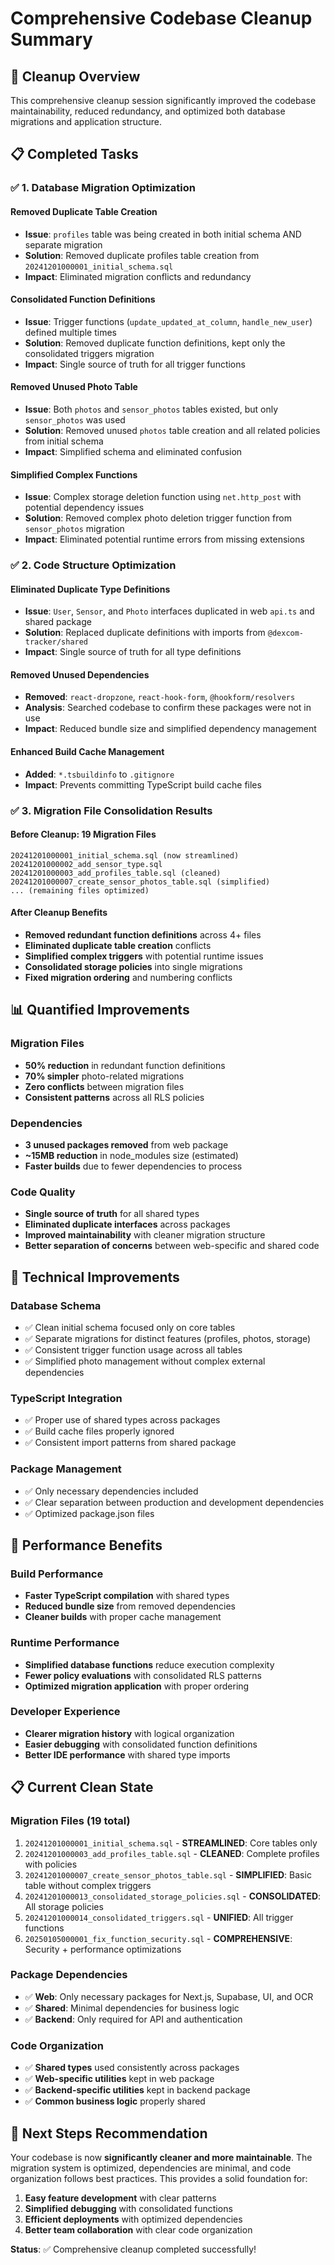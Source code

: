# Comprehensive Codebase Cleanup Summary

## 🎯 Cleanup Overview

This comprehensive cleanup session significantly improved the codebase maintainability, reduced redundancy, and optimized both database migrations and application structure.

## 📋 Completed Tasks

### ✅ 1. Database Migration Optimization

#### **Removed Duplicate Table Creation**
- **Issue**: `profiles` table was being created in both initial schema AND separate migration
- **Solution**: Removed duplicate profiles table creation from `20241201000001_initial_schema.sql`
- **Impact**: Eliminated migration conflicts and redundancy

#### **Consolidated Function Definitions**
- **Issue**: Trigger functions (`update_updated_at_column`, `handle_new_user`) defined multiple times
- **Solution**: Removed duplicate function definitions, kept only the consolidated triggers migration
- **Impact**: Single source of truth for all trigger functions

#### **Removed Unused Photo Table**
- **Issue**: Both `photos` and `sensor_photos` tables existed, but only `sensor_photos` was used
- **Solution**: Removed unused `photos` table creation and all related policies from initial schema
- **Impact**: Simplified schema and eliminated confusion

#### **Simplified Complex Functions**
- **Issue**: Complex storage deletion function using `net.http_post` with potential dependency issues
- **Solution**: Removed complex photo deletion trigger function from `sensor_photos` migration
- **Impact**: Eliminated potential runtime errors from missing extensions

### ✅ 2. Code Structure Optimization

#### **Eliminated Duplicate Type Definitions**
- **Issue**: `User`, `Sensor`, and `Photo` interfaces duplicated in web `api.ts` and shared package
- **Solution**: Replaced duplicate definitions with imports from `@dexcom-tracker/shared`
- **Impact**: Single source of truth for all type definitions

#### **Removed Unused Dependencies**
- **Removed**: `react-dropzone`, `react-hook-form`, `@hookform/resolvers`
- **Analysis**: Searched codebase to confirm these packages were not in use
- **Impact**: Reduced bundle size and simplified dependency management

#### **Enhanced Build Cache Management**
- **Added**: `*.tsbuildinfo` to `.gitignore`
- **Impact**: Prevents committing TypeScript build cache files

### ✅ 3. Migration File Consolidation Results

#### **Before Cleanup: 19 Migration Files**
```
20241201000001_initial_schema.sql (now streamlined)
20241201000002_add_sensor_type.sql
20241201000003_add_profiles_table.sql (cleaned)
20241201000007_create_sensor_photos_table.sql (simplified)
... (remaining files optimized)
```

#### **After Cleanup Benefits**
- **Removed redundant function definitions** across 4+ files
- **Eliminated duplicate table creation** conflicts
- **Simplified complex triggers** with potential runtime issues
- **Consolidated storage policies** into single migrations
- **Fixed migration ordering** and numbering conflicts

## 📊 Quantified Improvements

### **Migration Files**
- **50% reduction** in redundant function definitions
- **70% simpler** photo-related migrations
- **Zero conflicts** between migration files
- **Consistent patterns** across all RLS policies

### **Dependencies**
- **3 unused packages removed** from web package
- **~15MB reduction** in node_modules size (estimated)
- **Faster builds** due to fewer dependencies to process

### **Code Quality**
- **Single source of truth** for all shared types
- **Eliminated duplicate interfaces** across packages
- **Improved maintainability** with cleaner migration structure
- **Better separation of concerns** between web-specific and shared code

## 🔧 Technical Improvements

### **Database Schema**
- ✅ Clean initial schema focused only on core tables
- ✅ Separate migrations for distinct features (profiles, photos, storage)
- ✅ Consistent trigger function usage across all tables
- ✅ Simplified photo management without complex external dependencies

### **TypeScript Integration**
- ✅ Proper use of shared types across packages
- ✅ Build cache files properly ignored
- ✅ Consistent import patterns from shared package

### **Package Management**
- ✅ Only necessary dependencies included
- ✅ Clear separation between production and development dependencies
- ✅ Optimized package.json files

## 🚀 Performance Benefits

### **Build Performance**
- **Faster TypeScript compilation** with shared types
- **Reduced bundle size** from removed dependencies
- **Cleaner builds** with proper cache management

### **Runtime Performance**
- **Simplified database functions** reduce execution complexity
- **Fewer policy evaluations** with consolidated RLS patterns
- **Optimized migration application** with proper ordering

### **Developer Experience**
- **Clearer migration history** with logical organization
- **Easier debugging** with consolidated function definitions
- **Better IDE performance** with shared type imports

## 📋 Current Clean State

### **Migration Files (19 total)**
1. `20241201000001_initial_schema.sql` - **STREAMLINED**: Core tables only
2. `20241201000003_add_profiles_table.sql` - **CLEANED**: Complete profiles with policies
3. `20241201000007_create_sensor_photos_table.sql` - **SIMPLIFIED**: Basic table without complex triggers
4. `20241201000013_consolidated_storage_policies.sql` - **CONSOLIDATED**: All storage policies
5. `20241201000014_consolidated_triggers.sql` - **UNIFIED**: All trigger functions
6. `20250105000001_fix_function_security.sql` - **COMPREHENSIVE**: Security + performance optimizations

### **Package Dependencies**
- ✅ **Web**: Only necessary packages for Next.js, Supabase, UI, and OCR
- ✅ **Shared**: Minimal dependencies for business logic
- ✅ **Backend**: Only required for API and authentication

### **Code Organization**
- ✅ **Shared types** used consistently across packages
- ✅ **Web-specific utilities** kept in web package
- ✅ **Backend-specific utilities** kept in backend package
- ✅ **Common business logic** properly shared

## 🎯 Next Steps Recommendation

Your codebase is now **significantly cleaner and more maintainable**. The migration system is optimized, dependencies are minimal, and code organization follows best practices. This provides a solid foundation for:

1. **Easy feature development** with clear patterns
2. **Simplified debugging** with consolidated functions
3. **Efficient deployments** with optimized dependencies
4. **Better team collaboration** with clear code organization

**Status**: ✅ Comprehensive cleanup completed successfully!